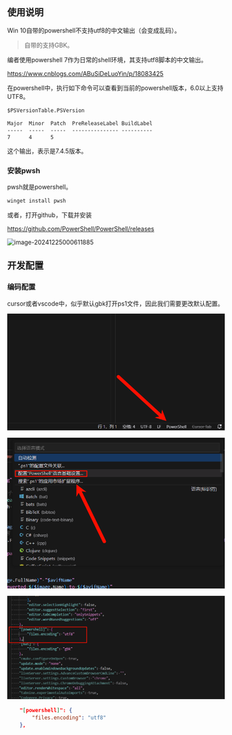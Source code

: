## 使用说明

Win 10自带的powershell不支持utf8的中文输出（会变成乱码）。  

> 自带的支持GBK。  

编者使用powershell 7作为日常的shell环境，其支持utf8脚本的中文输出。  

https://www.cnblogs.com/ABuSiDeLuoYin/p/18083425  



在powershell中，执行如下命令可以查看到当前的powershell版本，6.0以上支持UTF8。  

```pwsh
$PSVersionTable.PSVersion
```



```
Major  Minor  Patch  PreReleaseLabel BuildLabel
-----  -----  -----  --------------- ----------
7      4      5
```

这个输出，表示是7.4.5版本。  

### 安装pwsh

pwsh就是powershell。  

```powershell
winget install pwsh
```



或者，打开github，下载并安装

https://github.com/PowerShell/PowerShell/releases  


![image-20241225000611885](https://github.com/OldSaltFish/ScriptForPowershell/raw/main/img/image-2.png)



## 开发配置

### 编码配置

cursor或者vscode中，似乎默认gbk打开ps1文件，因此我们需要更改默认配置。  

![image-20241225000611885](https://github.com/OldSaltFish/ScriptForPowershell/raw/main/img/image-20241225000611885.png)



![image-20241225000810355](https://github.com/OldSaltFish/ScriptForPowershell/raw/main/img/image-20241225000810355.png)



![image-20241225000858792](https://github.com/OldSaltFish/ScriptForPowershell/raw/main/img/image-20241225000858792.png)

```json
    "[powershell]": {
        "files.encoding": "utf8"
    },
```

